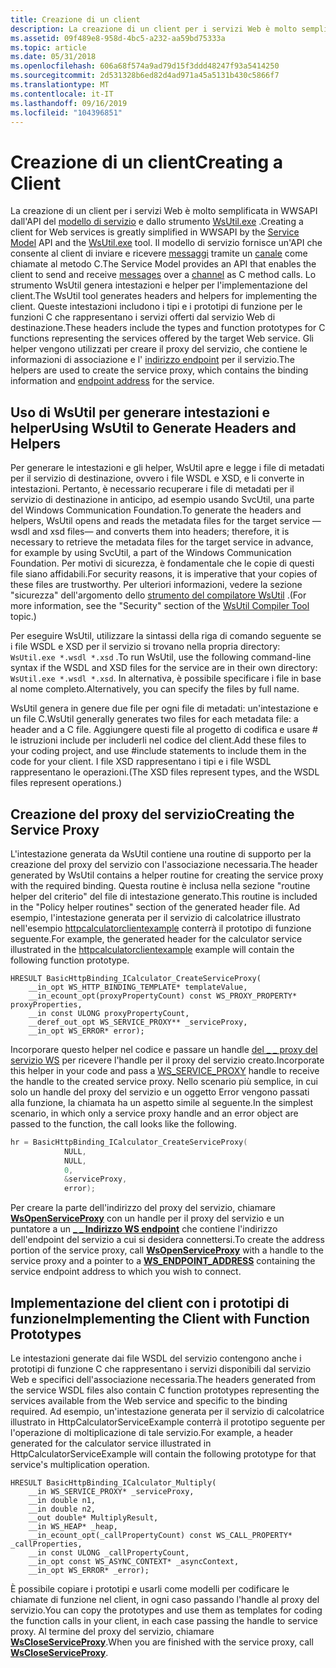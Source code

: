 ```yaml
---
title: Creazione di un client
description: La creazione di un client per i servizi Web è molto semplificata in WWSAPI dall'API del modello di servizio e dallo strumento WsUtil.exe.
ms.assetid: 09f489e8-958d-4bc5-a232-aa59bd75333a
ms.topic: article
ms.date: 05/31/2018
ms.openlocfilehash: 606a68f574a9ad79d15f3ddd48247f93a5414250
ms.sourcegitcommit: 2d531328b6ed82d4ad971a45a5131b430c5866f7
ms.translationtype: MT
ms.contentlocale: it-IT
ms.lasthandoff: 09/16/2019
ms.locfileid: "104396851"
---
```

# <a name="creating-a-client"></a><span data-ttu-id="bdc4a-103">Creazione di un client</span><span class="sxs-lookup"><span data-stu-id="bdc4a-103">Creating a Client</span></span>

<span data-ttu-id="bdc4a-104">La creazione di un client per i servizi Web è molto semplificata in WWSAPI dall'API del [modello di servizio](service-model-layer-overview.md) e dallo strumento [WsUtil.exe](wsutil-compiler-tool.md) .</span><span class="sxs-lookup"><span data-stu-id="bdc4a-104">Creating a client for Web services is greatly simplified in WWSAPI by the [Service Model](service-model-layer-overview.md) API and the [WsUtil.exe](wsutil-compiler-tool.md) tool.</span></span> <span data-ttu-id="bdc4a-105">Il modello di servizio fornisce un'API che consente al client di inviare e ricevere [messaggi](message.md) tramite un [canale](channel.md) come chiamate al metodo C.</span><span class="sxs-lookup"><span data-stu-id="bdc4a-105">The Service Model provides an API that enables the client to send and receive [messages](message.md) over a [channel](channel.md) as C method calls.</span></span> <span data-ttu-id="bdc4a-106">Lo strumento WsUtil genera intestazioni e helper per l'implementazione del client.</span><span class="sxs-lookup"><span data-stu-id="bdc4a-106">The WsUtil tool generates headers and helpers for implementing the client.</span></span> <span data-ttu-id="bdc4a-107">Queste intestazioni includono i tipi e i prototipi di funzione per le funzioni C che rappresentano i servizi offerti dal servizio Web di destinazione.</span><span class="sxs-lookup"><span data-stu-id="bdc4a-107">These headers include the types and function prototypes for C functions representing the services offered by the target Web service.</span></span> <span data-ttu-id="bdc4a-108">Gli helper vengono utilizzati per creare il proxy del servizio, che contiene le informazioni di associazione e l' [indirizzo endpoint](endpoint-address.md) per il servizio.</span><span class="sxs-lookup"><span data-stu-id="bdc4a-108">The helpers are used to create the service proxy, which contains the binding information and [endpoint address](endpoint-address.md) for the service.</span></span>

## <a name="using-wsutil-to-generate-headers-and-helpers"></a><span data-ttu-id="bdc4a-109">Uso di WsUtil per generare intestazioni e helper</span><span class="sxs-lookup"><span data-stu-id="bdc4a-109">Using WsUtil to Generate Headers and Helpers</span></span>

<span data-ttu-id="bdc4a-110">Per generare le intestazioni e gli helper, WsUtil apre e legge i file di metadati per il servizio di destinazione, ovvero i file WSDL e XSD, e li converte in intestazioni. Pertanto, è necessario recuperare i file di metadati per il servizio di destinazione in anticipo, ad esempio usando SvcUtil, una parte del Windows Communication Foundation.</span><span class="sxs-lookup"><span data-stu-id="bdc4a-110">To generate the headers and helpers, WsUtil opens and reads the metadata files for the target service — wsdl and xsd files— and converts them into headers; therefore, it is necessary to retrieve the metadata files for the target service in advance, for example by using SvcUtil, a part of the Windows Communication Foundation.</span></span> <span data-ttu-id="bdc4a-111">Per motivi di sicurezza, è fondamentale che le copie di questi file siano affidabili.</span><span class="sxs-lookup"><span data-stu-id="bdc4a-111">For security reasons, it is imperative that your copies of these files are trustworthy.</span></span> <span data-ttu-id="bdc4a-112">Per ulteriori informazioni, vedere la sezione "sicurezza" dell'argomento dello [strumento del compilatore WsUtil](wsutil-compiler-tool.md) .</span><span class="sxs-lookup"><span data-stu-id="bdc4a-112">(For more information, see the "Security" section of the [WsUtil Compiler Tool](wsutil-compiler-tool.md) topic.)</span></span>

<span data-ttu-id="bdc4a-113">Per eseguire WsUtil, utilizzare la sintassi della riga di comando seguente se i file WSDL e XSD per il servizio si trovano nella propria directory: `WsUtil.exe *.wsdl *.xsd` .</span><span class="sxs-lookup"><span data-stu-id="bdc4a-113">To run WsUtil, use the following command-line syntax if the WSDL and XSD files for the service are in their own directory: `WsUtil.exe *.wsdl *.xsd`.</span></span> <span data-ttu-id="bdc4a-114">In alternativa, è possibile specificare i file in base al nome completo.</span><span class="sxs-lookup"><span data-stu-id="bdc4a-114">Alternatively, you can specify the files by full name.</span></span>

<span data-ttu-id="bdc4a-115">WsUtil genera in genere due file per ogni file di metadati: un'intestazione e un file C.</span><span class="sxs-lookup"><span data-stu-id="bdc4a-115">WsUtil generally generates two files for each metadata file: a header and a C file.</span></span> <span data-ttu-id="bdc4a-116">Aggiungere questi file al progetto di codifica e usare \# le istruzioni include per includerli nel codice del client.</span><span class="sxs-lookup"><span data-stu-id="bdc4a-116">Add these files to your coding project, and use \#include statements to include them in the code for your client.</span></span> <span data-ttu-id="bdc4a-117">I file XSD rappresentano i tipi e i file WSDL rappresentano le operazioni.</span><span class="sxs-lookup"><span data-stu-id="bdc4a-117">(The XSD files represent types, and the WSDL files represent operations.)</span></span>

## <a name="creating-the-service-proxy"></a><span data-ttu-id="bdc4a-118">Creazione del proxy del servizio</span><span class="sxs-lookup"><span data-stu-id="bdc4a-118">Creating the Service Proxy</span></span>

<span data-ttu-id="bdc4a-119">L'intestazione generata da WsUtil contiene una routine di supporto per la creazione del proxy del servizio con l'associazione necessaria.</span><span class="sxs-lookup"><span data-stu-id="bdc4a-119">The header generated by WsUtil contains a helper routine for creating the service proxy with the required binding.</span></span> <span data-ttu-id="bdc4a-120">Questa routine è inclusa nella sezione "routine helper del criterio" del file di intestazione generato.</span><span class="sxs-lookup"><span data-stu-id="bdc4a-120">This routine is included in the "Policy helper routines" section of the generated header file.</span></span> <span data-ttu-id="bdc4a-121">Ad esempio, l'intestazione generata per il servizio di calcolatrice illustrato nell'esempio [httpcalculatorclientexample](httpcalculatorclientexample.md) conterrà il prototipo di funzione seguente.</span><span class="sxs-lookup"><span data-stu-id="bdc4a-121">For example, the generated header for the calculator service illustrated in the [httpcalculatorclientexample](httpcalculatorclientexample.md) example will contain the following function prototype.</span></span>


```
HRESULT BasicHttpBinding_ICalculator_CreateServiceProxy(
    __in_opt WS_HTTP_BINDING_TEMPLATE* templateValue,
    __in_ecount_opt(proxyPropertyCount) const WS_PROXY_PROPERTY* proxyProperties,
    __in const ULONG proxyPropertyCount,
    __deref_out_opt WS_SERVICE_PROXY** _serviceProxy,
    __in_opt WS_ERROR* error);
```



<span data-ttu-id="bdc4a-122">Incorporare questo helper nel codice e passare un handle [del \_ \_ proxy del servizio WS](ws-service-proxy.md) per ricevere l'handle per il proxy del servizio creato.</span><span class="sxs-lookup"><span data-stu-id="bdc4a-122">Incorporate this helper in your code and pass a [WS\_SERVICE\_PROXY](ws-service-proxy.md) handle to receive the handle to the created service proxy.</span></span> <span data-ttu-id="bdc4a-123">Nello scenario più semplice, in cui solo un handle del proxy del servizio e un oggetto Error vengono passati alla funzione, la chiamata ha un aspetto simile al seguente.</span><span class="sxs-lookup"><span data-stu-id="bdc4a-123">In the simplest scenario, in which only a service proxy handle and an error object are passed to the function, the call looks like the following.</span></span>


```C++
hr = BasicHttpBinding_ICalculator_CreateServiceProxy(
            NULL,
            NULL,
            0,
            &serviceProxy,
            error);
```



<span data-ttu-id="bdc4a-124">Per creare la parte dell'indirizzo del proxy del servizio, chiamare [**WsOpenServiceProxy**](/windows/desktop/api/WebServices/nf-webservices-wsopenserviceproxy) con un handle per il proxy del servizio e un puntatore a un [**\_ \_ Indirizzo WS endpoint**](/windows/desktop/api/WebServices/ns-webservices-ws_endpoint_address) che contiene l'indirizzo dell'endpoint del servizio a cui si desidera connettersi.</span><span class="sxs-lookup"><span data-stu-id="bdc4a-124">To create the address portion of the service proxy, call [**WsOpenServiceProxy**](/windows/desktop/api/WebServices/nf-webservices-wsopenserviceproxy) with a handle to the service proxy and a pointer to a [**WS\_ENDPOINT\_ADDRESS**](/windows/desktop/api/WebServices/ns-webservices-ws_endpoint_address) containing the service endpoint address to which you wish to connect.</span></span>

## <a name="implementing-the-client-with-function-prototypes"></a><span data-ttu-id="bdc4a-125">Implementazione del client con i prototipi di funzione</span><span class="sxs-lookup"><span data-stu-id="bdc4a-125">Implementing the Client with Function Prototypes</span></span>

<span data-ttu-id="bdc4a-126">Le intestazioni generate dai file WSDL del servizio contengono anche i prototipi di funzione C che rappresentano i servizi disponibili dal servizio Web e specifici dell'associazione necessaria.</span><span class="sxs-lookup"><span data-stu-id="bdc4a-126">The headers generated from the service WSDL files also contain C function prototypes representing the services available from the Web service and specific to the binding required.</span></span> <span data-ttu-id="bdc4a-127">Ad esempio, un'intestazione generata per il servizio di calcolatrice illustrato in HttpCalculatorServiceExample conterrà il prototipo seguente per l'operazione di moltiplicazione di tale servizio.</span><span class="sxs-lookup"><span data-stu-id="bdc4a-127">For example, a header generated for the calculator service illustrated in HttpCalculatorServiceExample will contain the following prototype for that service's multiplication operation.</span></span>

``` syntax
HRESULT BasicHttpBinding_ICalculator_Multiply(
    __in WS_SERVICE_PROXY* _serviceProxy,
    __in double n1,
    __in double n2,
    __out double* MultiplyResult,
    __in WS_HEAP* _heap,
    __in_ecount_opt(_callPropertyCount) const WS_CALL_PROPERTY* _callProperties,
    __in const ULONG _callPropertyCount,
    __in_opt const WS_ASYNC_CONTEXT* _asyncContext,
    __in_opt WS_ERROR* _error);
```

<span data-ttu-id="bdc4a-128">È possibile copiare i prototipi e usarli come modelli per codificare le chiamate di funzione nel client, in ogni caso passando l'handle al proxy del servizio.</span><span class="sxs-lookup"><span data-stu-id="bdc4a-128">You can copy the prototypes and use them as templates for coding the function calls in your client, in each case passing the handle to service proxy.</span></span> <span data-ttu-id="bdc4a-129">Al termine del proxy del servizio, chiamare [**WsCloseServiceProxy**](/windows/desktop/api/WebServices/nf-webservices-wscloseserviceproxy).</span><span class="sxs-lookup"><span data-stu-id="bdc4a-129">When you are finished with the service proxy, call [**WsCloseServiceProxy**](/windows/desktop/api/WebServices/nf-webservices-wscloseserviceproxy).</span></span>

 

 




